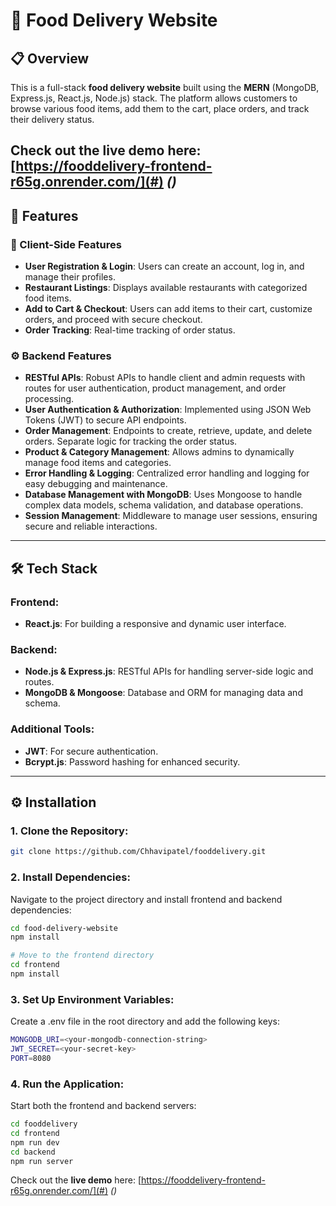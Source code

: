 # 🍕 Food Delivery Website

## 📋 Overview
This is a full-stack **food delivery website** built using the **MERN** (MongoDB, Express.js, React.js, Node.js) stack. The platform allows customers to browse various food items, add them to the cart, place orders, and track their delivery status.


Check out the **live demo** here: [https://fooddelivery-frontend-r65g.onrender.com/](#) _()_
---

## 🚀 Features
### 🛒 Client-Side Features
- **User Registration & Login**: Users can create an account, log in, and manage their profiles.
- **Restaurant Listings**: Displays available restaurants with categorized food items.
- **Add to Cart & Checkout**: Users can add items to their cart, customize orders, and proceed with secure checkout.
- **Order Tracking**: Real-time tracking of order status.

### ⚙️ Backend Features
- **RESTful APIs**: Robust APIs to handle client and admin requests with routes for user authentication, product management, and order processing.
- **User Authentication & Authorization**: Implemented using JSON Web Tokens (JWT) to secure API endpoints.
- **Order Management**: Endpoints to create, retrieve, update, and delete orders. Separate logic for tracking the order status.
- **Product & Category Management**: Allows admins to dynamically manage food items and categories.
- **Error Handling & Logging**: Centralized error handling and logging for easy debugging and maintenance.
- **Database Management with MongoDB**: Uses Mongoose to handle complex data models, schema validation, and database operations.
- **Session Management**: Middleware to manage user sessions, ensuring secure and reliable interactions.

---

## 🛠️ Tech Stack
### **Frontend:**
- **React.js**: For building a responsive and dynamic user interface.

### **Backend:**
- **Node.js & Express.js**: RESTful APIs for handling server-side logic and routes.
- **MongoDB & Mongoose**: Database and ORM for managing data and schema.

### **Additional Tools:**
- **JWT**: For secure authentication.
- **Bcrypt.js**: Password hashing for enhanced security.

---

## ⚙️ Installation
### 1. **Clone the Repository:**
```bash
git clone https://github.com/Chhavipatel/fooddelivery.git
```

### 2. **Install Dependencies:**
Navigate to the project directory and install frontend and backend dependencies:

```bash
cd food-delivery-website
npm install
```
```bash
# Move to the frontend directory
cd frontend
npm install
```
### 3. Set Up Environment Variables:
Create a .env file in the root directory and add the following keys:
```bash
MONGODB_URI=<your-mongodb-connection-string>
JWT_SECRET=<your-secret-key>
PORT=8080
```
### 4. Run the Application:
Start both the frontend and backend servers:
```bash
cd fooddelivery
cd frontend
npm run dev
cd backend
npm run server
```


Check out the **live demo** here: [https://fooddelivery-frontend-r65g.onrender.com/](#) _()_





